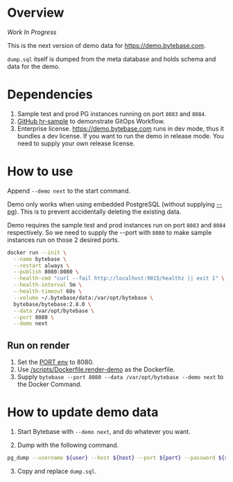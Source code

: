 # Overview

*Work In Progress*

This is the next version of demo data for https://demo.bytebase.com.

`dump.sql` itself is dumped from the meta database and holds schema and data for the demo.

# Dependencies

1. Sample test and prod PG instances running on port `8083` and `8084`.
1. [GitHub hr-sample](https://github.com/s-bytebase/hr-sample) to demonstrate GitOps Workflow.
1. Enterprise license. https://demo.bytebase.com runs in dev mode, thus it bundles a dev license. If
you want to run the demo in release mode. You need to supply your own release license.

# How to use

Append `--demo next` to the start command.

Demo only works when using embedded PostgreSQL (without supplying [--pg](https://www.bytebase.com/docs/reference/command-line/#pg-string)). This is to prevent accidentally deleting the existing data.

Demo requires the sample test and prod instances run on port `8083` and `8084` respectively. So we need to 
supply the --port with `8080` to make sample instances run on those 2 desired ports.

```bash
docker run --init \
  --name bytebase \
  --restart always \
  --publish 8080:8080 \
  --health-cmd "curl --fail http://localhost:9015/healthz || exit 1" \
  --health-interval 5m \
  --health-timeout 60s \
  --volume ~/.bytebase/data:/var/opt/bytebase \
  bytebase/bytebase:2.8.0 \
  --data /var/opt/bytebase \
  --port 8080 \
  --demo next
```

## Run on render

1. Set the [PORT env](https://render.com/docs/environment-variables#all-services-1) to 8080.
1. Use [/scripts/Dockerfile.render-demo](https://github.com/bytebase/bytebase/blob/main/scripts/Dockerfile.render-demo) as the Dockerfile.
1. Supply `bytebase --port 8080 --data /var/opt/bytebase --demo next` to the Docker Command.

# How to update demo data

1. Start Bytebase with `--demo next`, and do whatever you want.

1. Dump with the following command.

```bash
pg_dump --username ${user} --host ${host} --port ${port} --password ${secret} --disable-triggers --column-inserts --on-conflict-do-nothing ${dbname} > /tmp/dump.sql
```

3. Copy and replace `dump.sql`.
